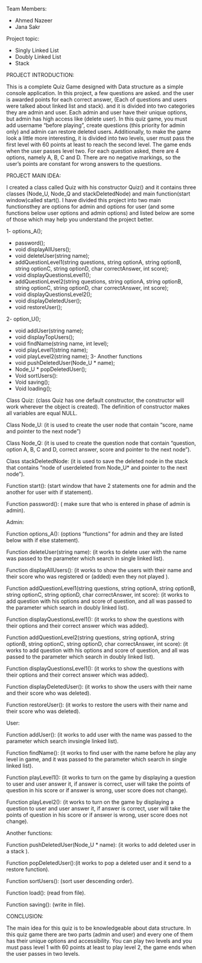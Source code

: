 Team Members:
- Ahmed Nazeer
- Jana Sakr


Project topic:
   - Singly Linked List
   - Doubly Linked List
   - Stack




PROJECT INTRODUCTION:

This is a complete Quiz Game designed with Data structure as a simple console application. In 
this project, a few questions are asked. and the user is awarded points for each correct answer, 
(Each of questions and users were talked about linked list and stack). and it is divided into two 
categories they are admin and user.
Each admin and user have their unique options, but admin has high access like (delete user).
In this quiz game, you must add username “before playing”, create questions (this priority for 
admin only) and admin can restore deleted users. Additionally, to make the game look a little 
more interesting, it is divided into two levels, user must pass the first level with 60 points at 
least to reach the second level.
The game ends when the user passes level two. For each question asked, there are 4 options, 
namely A, B, C and D. There are no negative markings, so the user’s points are constant for 
wrong answers to the questions.





PROJECT MAIN IDEA:

I created a class called Quiz with his constructor Quiz() and it contains three classes (Node_U, Node_Q
and stackDeletedNode) and main function(start window)called start().
I have divided this project into two main functionsthey are options for admin and options for user (and
some functions below user options and admin options) and listed below are some of those which may
help you understand the project better.


1- options_A();
- password();
- void displayAllUsers();
- void deleteUser(string name);
- addQuestionLevel1(string questions, string optionA, string optionB, string optionC, string
optionD, char correctAnswer, int score);
- void displayQuestionsLevel1();
- addQuestionLevel2(string questions, string optionA, string optionB, string optionC, string
optionD, char correctAnswer, int score);
- void displayQuestionsLevel2();
- void displayDeletedUser();
- void restoreUser();


2- option_U();
- void addUser(string name);
- void displayTopUsers();
- void findName(string name, int level);
- void playLevel1(string name);
- void playLevel2(string name);
3- Another functions
- void pushDeletedUser(Node_U * name);
- Node_U * popDeletedUser();
- Void sortUsers():
- Void saving();
- Void loading();



Class Quiz: (class Quiz has one default constructor, the constructor will work wherever the object is created). The definition of constructor makes all variables are equal NULL.

Class Node_U: (it is used to create the user node that contain “score, name and pointer to the next node”)

Class Node_Q: (it is used to create the question node that contain “question, option A, B, C and D, correct answer, score and pointer to the next node”).

Class stackDeletedNode: (it is used to save the deleted node in the stack that contains “node of userdeleted from Node_U* and pointer to the next node”).

Function start(): (start window that have 2 statements one for admin and the another for user with if statement).

Function password(): ( make sure that who is entered in phase of admin is admin).



Admin:

Function options_A(): (options “functions” for admin and they are listed below with if else statement).

Function deleteUser(string name): (it works to delete user with the name was passed to the parameter which search in single linked list).

Function displayAllUsers(): (it works to show the users with their name and their score who was registered or (added) even they not played ).

Function addQuestionLevel1(string questions, string optionA, string optionB, string optionC, string optionD, char correctAnswer, int score): (it works to add question with his options and score of question, and all was passed to the parameter which search in doubly linked list).

Function displayQuestionsLevel1(): (it works to show the questions with their options and their correct answer which was added).

Function addQuestionLevel2(string questions, string optionA, string optionB, string optionC, string optionD, char correctAnswer, int score): (it works to add question with his options and score of question, and all was passed to the parameter which search in doubly linked list).

Function displayQuestionsLevel1(): (it works to show the questions with their options and their correct answer which was added).

Function displayDeletedUser(): (it works to show the users with their name and their score who was deleted).

Function restoreUser(): (it works to restore the users with their name and their score who was deleted).



User:

Function addUser(): (it works to add user with the name was passed to the parameter which search invsingle linked list).

Function findName(): (it works to find user with the name before he play any level in game, and it was passed to the parameter which search in single linked list).

Function playLevel1(): (it works to turn on the game by displaying a question to user and user answer it, if answer is correct, user will take the points of question in his score or if answer is wrong, user score does not change).

Function playLevel2(): (it works to turn on the game by displaying a question to user and user answer it, if answer is correct, user will take the points of question in his score or if answer is wrong, user score does not change).



Another functions:

Function pushDeletedUser(Node_U * name): (it works to add deleted user in a stack ).

Function popDeletedUser():(it works to pop a deleted user and it send to a restore function).

Function sortUsers(): (sort user descending order).

Function load(): (read from file).

Function saving(): (write in file).



CONCLUSION:

The main idea for this quiz is to be knowledgeable about data structure.
In this quiz game there are two parts (admin and user) and every one of
them has their unique options and accessibility. You can play two levels
and you must pass level 1 with 60 points at least to play level 2, the
game ends when the user passes in two levels.

